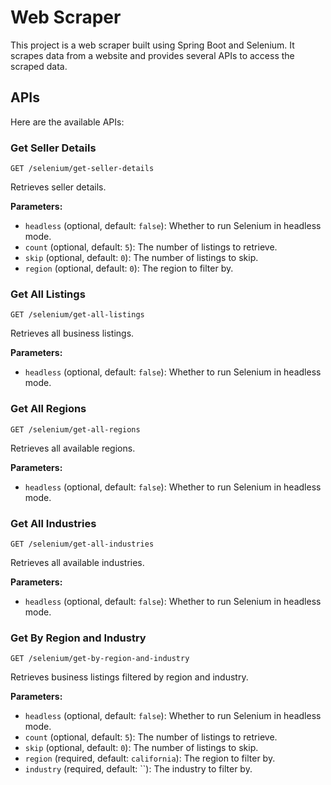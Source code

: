 # Web Scraper

This project is a web scraper built using Spring Boot and Selenium. It scrapes data from a website and provides several APIs to access the scraped data.

## APIs

Here are the available APIs:

### Get Seller Details

```
GET /selenium/get-seller-details
```

Retrieves seller details.

**Parameters:**

* `headless` (optional, default: `false`): Whether to run Selenium in headless mode.
* `count` (optional, default: `5`): The number of listings to retrieve.
* `skip` (optional, default: `0`): The number of listings to skip.
* `region` (optional, default: `0`): The region to filter by.


### Get All Listings

```
GET /selenium/get-all-listings
```

Retrieves all business listings.

**Parameters:**

* `headless` (optional, default: `false`): Whether to run Selenium in headless mode.



### Get All Regions

```
GET /selenium/get-all-regions
```

Retrieves all available regions.

**Parameters:**

* `headless` (optional, default: `false`): Whether to run Selenium in headless mode.



### Get All Industries

```
GET /selenium/get-all-industries
```

Retrieves all available industries.

**Parameters:**

* `headless` (optional, default: `false`): Whether to run Selenium in headless mode.


### Get By Region and Industry

```
GET /selenium/get-by-region-and-industry
```

Retrieves business listings filtered by region and industry.

**Parameters:**

* `headless` (optional, default: `false`): Whether to run Selenium in headless mode.
* `count` (optional, default: `5`): The number of listings to retrieve.
* `skip` (optional, default: `0`): The number of listings to skip.
* `region` (required, default: `california`): The region to filter by.
* `industry` (required, default: ``): The industry to filter by.
